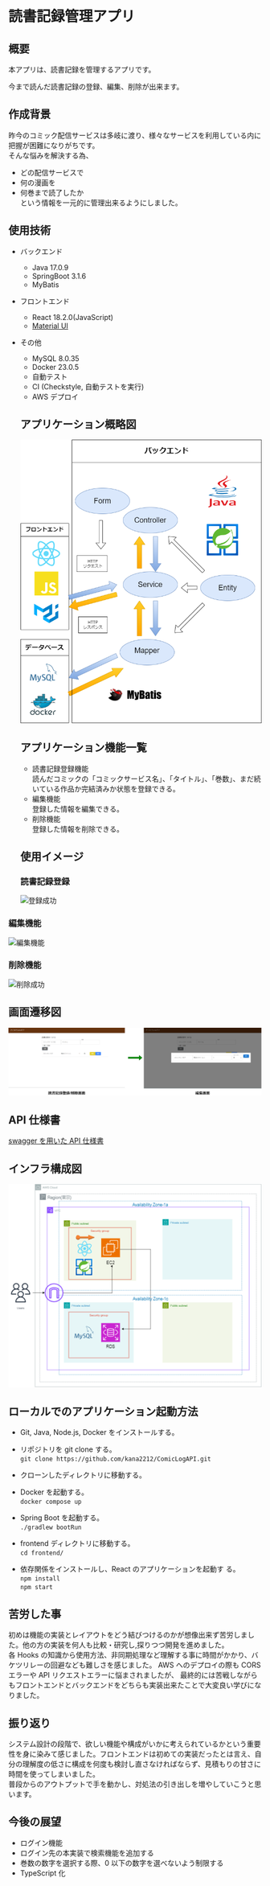 # 読書記録管理アプリ

## 概要

本アプリは、読書記録を管理するアプリです。

今まで読んだ読書記録の登録、編集、削除が出来ます。

## 作成背景

昨今のコミック配信サービスは多岐に渡り、様々なサービスを利用している内に把握が困難になりがちです。  
そんな悩みを解決する為、

- どの配信サービスで
- 何の漫画を
- 何巻まで読了したか  
  という情報を一元的に管理出来るようにしました。

## 使用技術

- バックエンド
  - Java 17.0.9
  - SpringBoot 3.1.6
  - MyBatis
- フロントエンド
  - React 18.2.0(JavaScript)
  - [Material UI](https://mui.com/)
- その他

  - MySQL 8.0.35
  - Docker 23.0.5
  - 自動テスト
  - CI (Checkstyle, 自動テストを実行)
  - AWS デプロイ

  ## アプリケーション概略図

  ![アプリケーション概略図](./image/アプリケーション概略図.drawio.png)

  ## アプリケーション機能一覧

  - 読書記録登録機能  
    読んだコミックの「コミックサービス名」、「タイトル」、「巻数」、まだ続いている作品か完結済みか状態を登録できる。
  - 編集機能  
    登録した情報を編集できる。
  - 削除機能  
    登録した情報を削除できる。

  ## 使用イメージ

  ### 読書記録登録

  ![登録成功](./image/登録成功.gif)

### 編集機能

![編集機能](./image/更新成功.gif)

### 削除機能

![削除成功](./image/削除成功.gif)

## 画面遷移図

![画面遷移図](./image/画面遷移図.drawio.png)

## API 仕様書

[swagger を用いた API 仕様書](https://kana2212.github.io/ComicLogAPI/)

## インフラ構成図

![ポートフォリオ1](./image/ポートフォリオ1.drawio.png)

## ローカルでのアプリケーション起動方法

- Git, Java, Node.js, Docker をインストールする。

- リポジトリを git clone する。  
  `git clone https://github.com/kana2212/ComicLogAPI.git`

- クローンしたディレクトリに移動する。

- Docker を起動する。  
  `docker compose up`

- Spring Boot を起動する。  
  `./gradlew bootRun`

- frontend ディレクトリに移動する。  
  `cd frontend/`

- 依存関係をインストールし、React のアプリケーションを起動す る。  
  `npm install`  
  `npm start`

## 苦労した事

初めは機能の実装とレイアウトをどう結びつけるのかが想像出来ず苦労しました。他の方の実装を何人も比較・研究し,探りつつ開発を進めました。  
各 Hooks の知識から使用方法、非同期処理など理解する事に時間がかかり、バケツリレーの回避なども難しさを感じました。
AWS へのデプロイの際も CORS エラーや API リクエストエラーに悩まされましたが、
最終的には苦戦しながらもフロントエンドとバックエンドをどちらも実装出来たことで大変良い学びになりました。

## 振り返り

システム設計の段階で、欲しい機能や構成がいかに考えられているかという重要性を身に染みて感じました。フロントエンドは初めての実装だったとは言え、自分の理解度の低さに構成を何度も検討し直さなければならず、見積もりの甘さに時間を使ってしまいました。  
普段からのアウトプットで手を動かし、対処法の引き出しを増やしていこうと思います。

## 今後の展望

- ログイン機能
- ログイン先の本実装で検索機能を追加する
- 巻数の数字を選択する際、0 以下の数字を選べないよう制限する
- TypeScript 化
